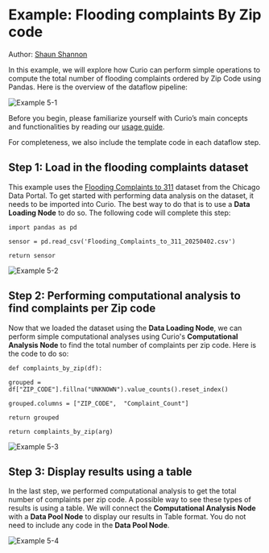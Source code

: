 ﻿# Example: Flooding complaints By Zip code

Author: [Shaun Shannon](https://github.com/shaun-shannon)

In this example, we will explore how Curio can perform simple operations to compute the total number of flooding complaints ordered by Zip Code using Pandas. Here is the overview of the dataflow pipeline:

<img src="./images/5-1.png" title="" alt="Example 5-1" data-align="center">

Before you begin, please familiarize yourself with Curio’s main concepts and functionalities by reading our [usage guide](https://github.com/urban-toolkit/curio/blob/main/docs/USAGE.md).

For completeness, we also include the template code in each dataflow step.

## Step 1: Load in the flooding complaints dataset

This example uses the [Flooding Complaints to 311](https://data.cityofchicago.org/Service-Requests/Flooding-Complaints-to-311/qrmr-m89j) dataset from the Chicago Data Portal. To get started with performing data analysis on the dataset, it needs to be imported into Curio. The best way to do that is to use a **Data Loading Node** to do so. The following code will complete this step:

```
import pandas as pd

sensor = pd.read_csv('Flooding_Complaints_to_311_20250402.csv')

return sensor
```

<img src="./images/5-2.png" title="" alt="Example 5-2" data-align="center">

## Step 2: Performing computational analysis to find complaints per Zip code

Now that we loaded the dataset using the **Data Loading Node**, we can perform simple computational analyses using Curio's **Computational Analysis Node** to find the total number of complaints per zip code. Here is the code to do so:

```
def complaints_by_zip(df):

grouped = df["ZIP_CODE"].fillna("UNKNOWN").value_counts().reset_index()

grouped.columns = ["ZIP_CODE",  "Complaint_Count"]

return grouped

return complaints_by_zip(arg)
```

<img src="./images/5-3.png" title="" alt="Example 5-3" data-align="center">

## Step 3: Display results using a table

In the last step, we performed computational analysis to get the total number of complaints per zip code. A possible way to see these types of results is using a table. We will connect the **Computational Analysis Node** with a **Data Pool Node** to display our results in Table format. You do not need to include any code in the **Data Pool Node**.

<img src="./images/5-4.png" title="" alt="Example 5-4" data-align="center">

